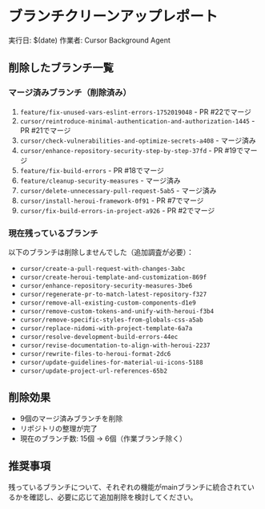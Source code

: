 # ブランチクリーンアップレポート

実行日: $(date)
作業者: Cursor Background Agent

## 削除したブランチ一覧

### マージ済みブランチ（削除済み）
1. `feature/fix-unused-vars-eslint-errors-1752019048` - PR #22でマージ
2. `cursor/reintroduce-minimal-authentication-and-authorization-1445` - PR #21でマージ
3. `cursor/check-vulnerabilities-and-optimize-secrets-a408` - マージ済み
4. `cursor/enhance-repository-security-step-by-step-37fd` - PR #19でマージ
5. `feature/fix-build-errors` - PR #18でマージ
6. `feature/cleanup-security-measures` - マージ済み
7. `cursor/delete-unnecessary-pull-request-5ab5` - マージ済み
8. `cursor/install-heroui-framework-0f91` - PR #7でマージ
9. `cursor/fix-build-errors-in-project-a926` - PR #2でマージ

### 現在残っているブランチ
以下のブランチは削除しませんでした（追加調査が必要）：
- `cursor/create-a-pull-request-with-changes-3abc`
- `cursor/create-heroui-template-and-customization-869f`
- `cursor/enhance-repository-security-measures-3be6`
- `cursor/regenerate-pr-to-match-latest-repository-f327`
- `cursor/remove-all-existing-custom-components-d1e9`
- `cursor/remove-custom-tokens-and-unify-with-heroui-f3b4`
- `cursor/remove-specific-styles-from-globals-css-a5ab`
- `cursor/replace-nidomi-with-project-template-6a7a`
- `cursor/resolve-development-build-errors-44ec`
- `cursor/revise-documentation-to-align-with-heroui-2237`
- `cursor/rewrite-files-to-heroui-format-2dc6`
- `cursor/update-guidelines-for-material-ui-icons-5188`
- `cursor/update-project-url-references-65b2`

## 削除効果
- 9個のマージ済みブランチを削除
- リポジトリの整理が完了
- 現在のブランチ数: 15個 → 6個（作業ブランチ除く）

## 推奨事項
残っているブランチについて、それぞれの機能がmainブランチに統合されているかを確認し、必要に応じて追加削除を検討してください。

